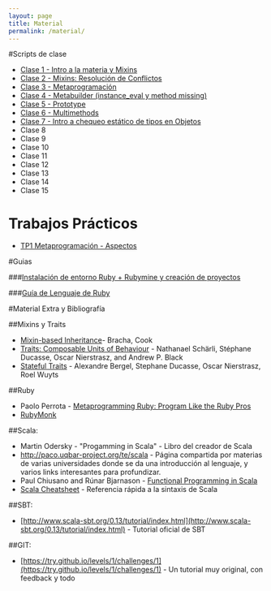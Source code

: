 ```yaml
---
layout: page
title: Material
permalink: /material/
---
```


#Scripts de clase

* [Clase 1 - Intro a la materia y Mixins](https://drive.google.com/open?id=1BagIDjjsrU7J_Qs6wyJan2lIxO9gqHZrb8aO-arxbFA)
* [Clase 2 - Mixins: Resolución de Conflictos](https://docs.google.com/document/d/19mFtsjb3OE_9r9IejZMCRWrFPsQp6X3y-9RJz5OvHek/pub)
* [Clase 3 - Metaprogramación](https://docs.google.com/document/d/1NSRc0soYPOuwh2KY8eU_ioG3GIhJFQgc0HLn4GxznV0) 
* [Clase 4 - Metabuilder (instance_eval y method missing)](https://docs.google.com/document/d/1xWP73pAz_PjVWP3vuSYv2kQfTlYFCzdAH-Yzs6Re0vQ/pub)
* [Clase 5 - Prototype](https://docs.google.com/document/d/1UTn6Qzi_MyVQlxfezJa_6Fg_NuKYGfjTJ8fTvIq8CQQ/pub)
* [Clase 6 - Multimethods](https://goo.gl/KMC39N)
* [Clase 7 - Intro a chequeo estático de tipos en Objetos](https://docs.google.com/document/d/1IK_KPzYW7SgW0GAghJ8Bv5MCIezZXJCIVlbX8JQGSxU/edit?usp=sharing)
* Clase 8
* Clase 9
* Clase 10
* Clase 11
* Clase 12
* Clase 13
* Clase 14
* Clase 15

# Trabajos Prácticos
* [TP1 Metaprogramación - Aspectos](https://docs.google.com/document/d/1eF2wDjBPDy2XH4Wc4V6PzIfVyj2Vz2DCRO99lt-q-GY)

#Guias

###[Instalación de entorno Ruby + Rubymine y creación de proyectos](/guias)

###[Guía de Lenguaje de Ruby](https://goo.gl/sRroc0)


#Material Extra y Bibliografía

##Mixins y Traits

- [Mixin-based Inheritance](http://citeseerx.ist.psu.edu/viewdoc/download?doi=10.1.1.128.8192&rep=rep1&type=pdf)- Bracha, Cook
- [Traits: Composable Units of Behaviour](http://scg.unibe.ch/archive/papers/Scha03aTraits.pdf) - Nathanael Schärli, Stéphane Ducasse, Oscar Nierstrasz, and Andrew P. Black
- [Stateful Traits](http://scg.unibe.ch/archive/papers/Berg07aStatefulTraits.pdf) - Alexandre Bergel, Stephane Ducasse, Oscar Nierstrasz, Roel Wuyts

##Ruby

- Paolo Perrota - [Metaprogramming Ruby: Program Like the Ruby Pros](https://pragprog.com/book/ppmetr/metaprogramming-ruby)
- [RubyMonk](https://rubymonk.com/)

##Scala:
- Martin Odersky - "Progamming in Scala" - Libro del creador de Scala
- http://paco.uqbar-project.org/te/scala - Página compartida por materias de varias universidades donde se da una introducción al lenguaje, y varios links interesantes para profundizar.
- Paul Chiusano and Rúnar Bjarnason - [Functional Programming in Scala](http://www.manning.com/bjarnason/)
- [Scala Cheatsheet](http://docs.scala-lang.org/cheatsheets/) - Referencia rápida a la sintaxis de Scala

##SBT:
- [http://www.scala-sbt.org/0.13/tutorial/index.html](http://www.scala-sbt.org/0.13/tutorial/index.html) - Tutorial oficial de SBT

##GIT:
- [https://try.github.io/levels/1/challenges/1](https://try.github.io/levels/1/challenges/1) - Un tutorial muy original, con feedback y todo
